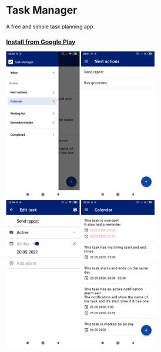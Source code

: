 # Task Manager

A free and simple task planning app. 

### [Install from Google Play](https://play.google.com/store/apps/details?id=com.langfordapps.taskmanager)


<p align="left">
  <img src="https://github.com/rkam88/TaskManager/blob/master/images/en1.png" width="200" title="Navigation menu">
  <img src="https://github.com/rkam88/TaskManager/blob/master/images/en2.png" width="200" title="Task without dates">
  <img src="https://github.com/rkam88/TaskManager/blob/master/images/en3.png" width="200" title="Edit screen">
  <img src="https://github.com/rkam88/TaskManager/blob/master/images/en4.png" width="200" title="Tasks with dates">
</p>
